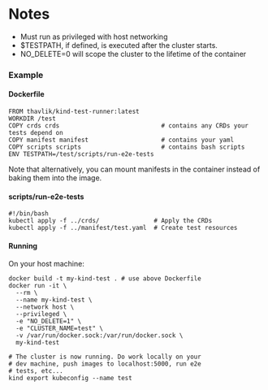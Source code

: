 # Notes

- Must run as privileged with host networking
- $TESTPATH, if defined, is executed after the cluster starts.
- NO_DELETE=0 will scope the cluster to the lifetime of the container
### Example
#### Dockerfile
```
FROM thavlik/kind-test-runner:latest
WORKDIR /test
COPY crds crds                            # contains any CRDs your tests depend on
COPY manifest manifest                    # contains your yaml
COPY scripts scripts                      # contains bash scripts
ENV TESTPATH=/test/scripts/run-e2e-tests
```
Note that alternatively, you can mount manifests in the container instead of baking them into the image.

#### scripts/run-e2e-tests
```
#!/bin/bash
kubectl apply -f ../crds/               # Apply the CRDs
kubectl apply -f ../manifest/test.yaml  # Create test resources
```

#### Running
On your host machine:
```
docker build -t my-kind-test . # use above Dockerfile
docker run -it \
  --rm \
  --name my-kind-test \
  --network host \
  --privileged \
  -e "NO_DELETE=1" \
  -e "CLUSTER_NAME=test" \
  -v /var/run/docker.sock:/var/run/docker.sock \
  my-kind-test

# The cluster is now running. Do work locally on your
# dev machine, push images to localhost:5000, run e2e
# tests, etc...
kind export kubeconfig --name test
```

